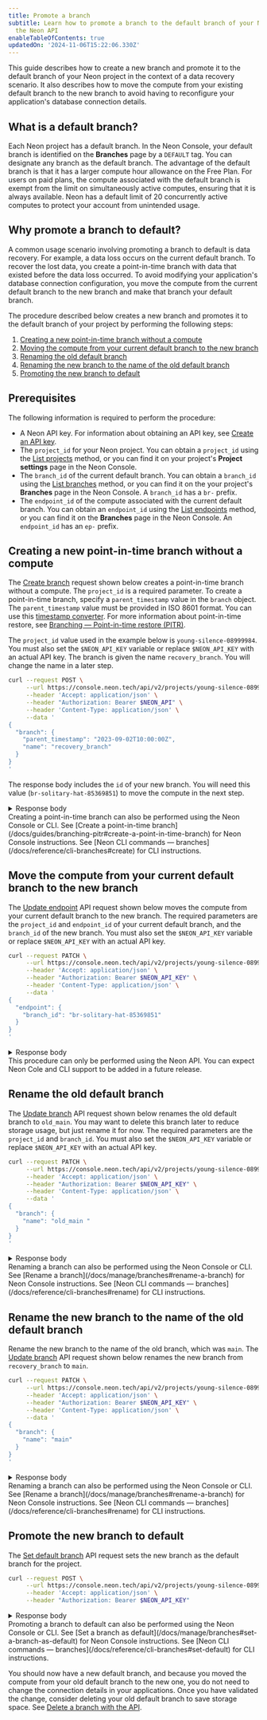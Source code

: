 ```yaml
---
title: Promote a branch
subtitle: Learn how to promote a branch to the default branch of your Neon project using
  the Neon API
enableTableOfContents: true
updatedOn: '2024-11-06T15:22:06.330Z'
---
```


This guide describes how to create a new branch and promote it to the default branch of your Neon project in the context of a data recovery scenario. It also describes how to move the compute from your existing default branch to the new branch to avoid having to reconfigure your application's database connection details.

## What is a default branch?

Each Neon project has a default branch. In the Neon Console, your default branch is identified on the **Branches** page by a `DEFAULT` tag. You can designate any branch as the default branch. The advantage of the default branch is that it has a larger compute hour allowance on the Free Plan. For users on paid plans, the compute associated with the default branch is exempt from the limit on simultaneously active computes, ensuring that it is always available. Neon has a default limit of 20 concurrently active computes to protect your account from unintended usage.

## Why promote a branch to default?

A common usage scenario involving promoting a branch to default is data recovery. For example, a data loss occurs on the current default branch. To recover the lost data, you create a point-in-time branch with data that existed before the data loss occurred. To avoid modifying your application's database connection configuration, you move the compute from the current default branch to the new branch and make that branch your default branch.

The procedure described below creates a new branch and promotes it to the default branch of your project by performing the following steps:

1. [Creating a new point-in-time branch without a compute](#creating-a-new-point-in-time-branch-without-a-compute)
2. [Moving the compute from your current default branch to the new branch](#move-the-compute-from-your-current-default-branch-to-the-new-branch)
3. [Renaming the old default branch](#rename-the-old-default-branch)
4. [Renaming the new branch to the name of the old default branch](#rename-the-new-branch-to-the-name-of-the-old-default-branch)
5. [Promoting the new branch to default](#promote-the-new-branch-to-default)

## Prerequisites

The following information is required to perform the procedure:

- A Neon API key. For information about obtaining an API key, see [Create an API key](/docs/manage/api-keys#create-an-api-key).
- The `project_id` for your Neon project. You can obtain a `project_id` using the [List projects](https://api-docs.neon.tech/reference/listprojects) method, or you can find it on your project's **Project settings** page in the Neon Console.
- The `branch_id` of the current default branch. You can obtain a `branch_id` using the [List branches](https://api-docs.neon.tech/reference/listprojectbranches) method, or you can find it on the your project's **Branches** page in the Neon Console. A `branch_id` has a `br-` prefix.
- The `endpoint_id` of the compute associated with the current default branch. You can obtain an `endpoint_id` using the [List endpoints](https://api-docs.neon.tech/reference/listprojectendpoints) method, or you can find it on the **Branches** page in the Neon Console. An `endpoint_id` has an `ep-` prefix.

## Creating a new point-in-time branch without a compute

The [Create branch](https://api-docs.neon.tech/reference/createprojectbranch) request shown below creates a point-in-time branch without a compute. The `project_id` is a required parameter. To create a point-in-time branch, specify a `parent_timestamp` value in the `branch` object. The `parent_timestamp` value must be provided in ISO 8601 format. You can use this [timestamp converter](https://www.timestamp-converter.com/). For more information about point-in-time restore, see [Branching — Point-in-time restore (PITR)](/docs/guides/branching-pitr).

The `project_id` value used in the example below is `young-silence-08999984`. You must also set the `$NEON_API_KEY` variable or replace `$NEON_API_KEY` with an actual API key. The branch is given the name `recovery_branch`. You will change the name in a later step.

```bash
curl --request POST \
     --url https://console.neon.tech/api/v2/projects/young-silence-08999984/branches \
     --header 'Accept: application/json' \
     --header "Authorization: Bearer $NEON_API" \
     --header 'Content-Type: application/json' \
     --data '
{
  "branch": {
    "parent_timestamp": "2023-09-02T10:00:00Z",
    "name": "recovery_branch"
  }
}
'
```

The response body includes the `id` of your new branch. You will need this value (`br-solitary-hat-85369851`) to move the compute in the next step.

<details>
<summary>Response body</summary>
```json
{
  "branch": {
    "id": "br-solitary-hat-85369851",
    "project_id": "young-silence-08999984",
    "parent_id": "br-twilight-field-06246553",
    "parent_lsn": "0/1EC5378",
    "parent_timestamp": "2023-09-02T10:00:00Z",
    "name": "recovery_branch",
    "current_state": "init",
    "pending_state": "ready",
    "creation_source": "console",
    "default": false,
    "cpu_used_sec": 0,
    "compute_time_seconds": 0,
    "active_time_seconds": 0,
    "written_data_bytes": 0,
    "data_transfer_bytes": 0,
    "created_at": "2023-09-05T19:44:51Z",
    "updated_at": "2023-09-05T19:44:51Z"
  },
  "endpoints": [],
  "operations": [
    {
      "id": "192e9d28-1f82-4afc-8a2e-b8147ec0ff7b",
      "project_id": "young-silence-08999984",
      "branch_id": "br-solitary-hat-85369851",
      "action": "create_branch",
      "status": "running",
      "failures_count": 0,
      "created_at": "2023-09-05T19:44:51Z",
      "updated_at": "2023-09-05T19:44:51Z",
      "total_duration_ms": 0
    }
  ],
  "roles": [
    {
      "branch_id": "br-solitary-hat-85369851",
      "name": "daniel",
      "protected": false,
      "created_at": "2023-08-29T10:26:27Z",
      "updated_at": "2023-08-29T10:26:27Z"
    }
  ],
  "databases": [
    {
      "id": 5841198,
      "branch_id": "br-solitary-hat-85369851",
      "name": "neondb",
      "owner_name": "daniel",
      "created_at": "2023-09-05T19:40:09Z",
      "updated_at": "2023-09-05T19:40:09Z"
    }
  ]
}
```
</details>

<Admonition type="note">
Creating a point-in-time branch can also be performed using the Neon Console or CLI. See [Create a point-in-time branch](/docs/guides/branching-pitr#create-a-point-in-time-branch) for Neon Console instructions. See [Neon CLI commands — branches](/docs/reference/cli-branches#create) for CLI instructions.
</Admonition>

## Move the compute from your current default branch to the new branch

The [Update endpoint](https://api-docs.neon.tech/reference/updateprojectendpoint) API request shown below moves the compute from your current default branch to the new branch. The required parameters are the `project_id` and `endpoint_id` of your current default branch, and the `branch_id` of the new branch. You must also set the `$NEON_API_KEY` variable or replace `$NEON_API_KEY` with an actual API key.

```bash shouldWrap
curl --request PATCH \
     --url https://console.neon.tech/api/v2/projects/young-silence-08999984/endpoints/ep-curly-term-54009904 \
     --header 'Accept: application/json' \
     --header "Authorization: Bearer $NEON_API_KEY" \
     --header 'Content-Type: application/json' \
     --data '
{
  "endpoint": {
    "branch_id": "br-solitary-hat-85369851"
  }
}
'
```

<details>
<summary>Response body</summary>
```json
{
  "endpoint": {
    "host": "ep-curly-term-54009904.us-east-2.aws.neon.tech",
    "id": "ep-curly-term-54009904",
    "project_id": "young-silence-08999984",
    "branch_id": "br-solitary-hat-85369851",
    "autoscaling_limit_min_cu": 0.25,
    "autoscaling_limit_max_cu": 0.25,
    "region_id": "aws-us-east-2",
    "type": "read_write",
    "current_state": "idle",
    "settings": {},
    "pooler_enabled": false,
    "pooler_mode": "transaction",
    "disabled": false,
    "passwordless_access": true,
    "last_active": "2023-09-02T12:22:44Z",
    "creation_source": "console",
    "created_at": "2023-08-29T10:26:27Z",
    "updated_at": "2023-09-05T20:29:09Z",
    "proxy_host": "us-east-2.aws.neon.tech",
    "suspend_timeout_seconds": 0,
    "provisioner": "k8s-neonvm"
  },
  "operations": []
}
```
</details>

<Admonition type="note">
This procedure can only be performed using the Neon API. You can expect Neon Cole and CLI support to be added in a future release.
</Admonition>

## Rename the old default branch

The [Update branch](https://api-docs.neon.tech/reference/updateprojectbranch) API request shown below renames the old default branch to `old_main`. You may want to delete this branch later to reduce storage usage, but just rename it for now. The required parameters are the `project_id` and `branch_id`. You must also set the `$NEON_API_KEY` variable or replace `$NEON_API_KEY` with an actual API key.

```bash shouldWrap
curl --request PATCH \
     --url https://console.neon.tech/api/v2/projects/young-silence-08999984/branches/br-twilight-field-06246553 \
     --header 'Accept: application/json' \
     --header "Authorization: Bearer $NEON_API_KEY" \
     --header 'Content-Type: application/json' \
     --data '
{
  "branch": {
    "name": "old_main "
  }
}
'
```

<details>
<summary>Response body</summary>
```json
{
  "branch": {
    "id": "br-twilight-field-06246553",
    "project_id": "young-silence-08999984",
    "name": "old_main",
    "current_state": "ready",
    "logical_size": 29589504,
    "creation_source": "console",
    "default": true,
    "cpu_used_sec": 969,
    "compute_time_seconds": 969,
    "active_time_seconds": 3816,
    "written_data_bytes": 4809458540,
    "data_transfer_bytes": 412826,
    "created_at": "2023-08-29T10:26:27Z",
    "updated_at": "2023-09-05T20:32:50Z"
  },
  "operations": []
}
```
</details>

<Admonition type="note">
Renaming a branch can also be performed using the Neon Console or CLI. See [Rename a branch](/docs/manage/branches#rename-a-branch) for Neon Console instructions. See [Neon CLI commands — branches](/docs/reference/cli-branches#rename) for CLI instructions.
</Admonition>

## Rename the new branch to the name of the old default branch

Rename the new branch to the name of the old branch, which was `main`. The [Update branch](https://api-docs.neon.tech/reference/updateprojectbranch) API request shown below renames the new branch from `recovery_branch` to `main`.

```bash shouldWrap
curl --request PATCH \
     --url https://console.neon.tech/api/v2/projects/young-silence-08999984/branches/br-solitary-hat-85369851 \
     --header 'Accept: application/json' \
     --header "Authorization: Bearer $NEON_API_KEY" \
     --header 'Content-Type: application/json' \
     --data '
{
  "branch": {
    "name": "main"
  }
}
'
```

<details>
<summary>Response body</summary>
```json
{
  "branch": {
    "id": "br-solitary-hat-85369851",
    "project_id": "young-silence-08999984",
    "parent_id": "br-twilight-field-06246553",
    "parent_lsn": "0/1EC5378",
    "parent_timestamp": "2023-09-02T10:00:00Z",
    "name": "main",
    "current_state": "ready",
    "logical_size": 29605888,
    "creation_source": "console",
    "default": false,
    "cpu_used_sec": 0,
    "compute_time_seconds": 0,
    "active_time_seconds": 0,
    "written_data_bytes": 0,
    "data_transfer_bytes": 0,
    "created_at": "2023-09-05T19:44:51Z",
    "updated_at": "2023-09-05T20:34:42Z"
  },
  "operations": []
}
```

</details>

<Admonition type="note">
Renaming a branch can also be performed using the Neon Console or CLI. See [Rename a branch](/docs/manage/branches#rename-a-branch) for Neon Console instructions. See [Neon CLI commands — branches](/docs/reference/cli-branches#rename) for CLI instructions.
</Admonition>

## Promote the new branch to default

The [Set default branch](https://api-docs.neon.tech/reference/setdefaultprojectbranch) API request sets the new branch as the default branch for the project.

```bash shouldWrap
curl --request POST \
     --url https://console.neon.tech/api/v2/projects/young-silence-08999984/branches/br-solitary-hat-85369851/set_as_default \
     --header 'Accept: application/json' \
     --header "Authorization: Bearer $NEON_API_KEY"
```

<details>
<summary>Response body</summary>
```json
{
  "branch": {
    "id": "br-solitary-hat-85369851",
    "project_id": "young-silence-08999984",
    "parent_id": "br-twilight-field-06246553",
    "parent_lsn": "0/1EC5378",
    "parent_timestamp": "2023-09-02T10:00:00Z",
    "name": "main",
    "current_state": "ready",
    "logical_size": 29605888,
    "creation_source": "console",
    "default": true,
    "cpu_used_sec": 0,
    "compute_time_seconds": 0,
    "active_time_seconds": 0,
    "written_data_bytes": 0,
    "data_transfer_bytes": 0,
    "created_at": "2023-09-05T19:44:51Z",
    "updated_at": "2023-09-05T20:37:08Z"
  },
  "operations": []
}
```

</details>

<Admonition type="note">
Promoting a branch to default can also be performed using the Neon Console or CLI. See [Set a branch as default](/docs/manage/branches#set-a-branch-as-default) for Neon Console instructions. See [Neon CLI commands — branches](/docs/reference/cli-branches#set-default) for CLI instructions.
</Admonition>

You should now have a new default branch, and because you moved the compute from your old default branch to the new one, you do not need to change the connection details in your applications. Once you have validated the change, consider deleting your old default branch to save storage space. See [Delete a branch with the API](/docs/manage/branches#delete-a-branch-with-the-api).
